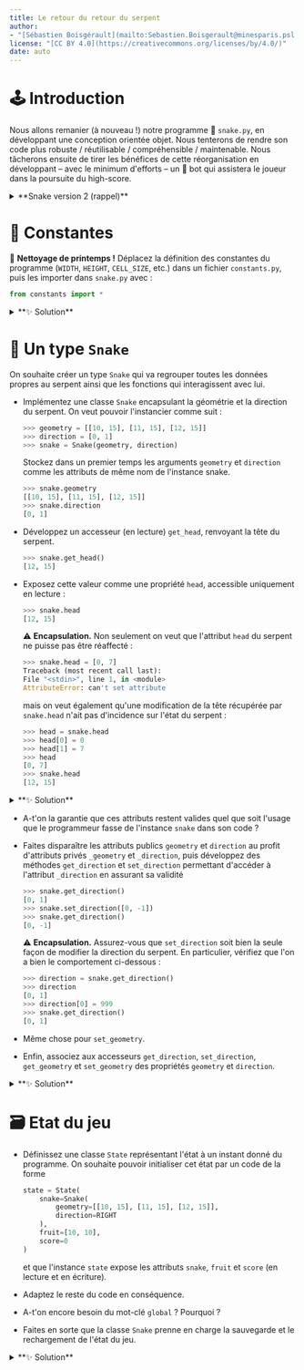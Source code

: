 ```yaml
---
title: Le retour du retour du serpent
author: 
- "[Sébastien Boisgérault](mailto:Sebastien.Boisgerault@minesparis.psl.eu), MINES Paris -- PSL"
license: "[CC BY 4.0](https://creativecommons.org/licenses/by/4.0/)"
date: auto
---
```



🕹️ Introduction
================================================================================

Nous allons remanier (à nouveau !) notre programme 🐍 `snake.py`,
en développant une conception orientée objet.
Nous tenterons de rendre son code plus robuste / réutilisable / compréhensible 
/ maintenable. 
Nous tâcherons ensuite de tirer les bénéfices de cette réorganisation 
en développant – avec le minimum d'efforts – 
un 🤖 bot qui assistera le joueur dans la poursuite du high-score. 


<details>
<summary>
**Snake version 2 (rappel)**
</summary>

📄 `snake.py`

```python
# Python Standard Library
import random
import sys

# Third-Party Libraries
import pygame

# Constants
WIDTH = 30  # number of cells
HEIGHT = 30  # number of cells
CELL_SIZE = 20  # number of pixels
FPS = 1  # frames per second
WHITE = [
    255,
    255,
    255,
]
BLACK = [0, 0, 0]
RED = [255, 0, 0]
COLORS = {
    "background": WHITE,
    "snake": BLACK,
    "fruit": RED,
}
UP = [0, -1]
DOWN = [0, 1]
LEFT = [-1, 0]
RIGHT = [1, 0]
SNAPSHOT = "snapshot.py"

# State Management
snake = [[10, 15], [11, 15], [12, 15]]
direction = DOWN
fruit = [10, 10]
score = 0


def save_state():
    state = {
        "snake": snake,
        "direction": direction,
        "fruit": fruit,
        "score": score,
    }
    with open(SNAPSHOT, mode="w", encoding="utf-8") as file:
        file.write(repr(state))


def load_state():
    global snake, direction, fruit, score
    with open(SNAPSHOT, mode="r", encoding="utf-8") as file:
        data = file.read()
    state = eval(data)
    snake = state["snake"]
    direction = state["direction"]
    fruit = state["fruit"]
    score = state["score"]


# Helpers
def setup():
    pygame.init()
    width_height = [WIDTH * CELL_SIZE, HEIGHT * CELL_SIZE]
    screen = pygame.display.set_mode(width_height)
    clock = pygame.time.Clock()
    return (screen, clock)


def exit():
    pygame.quit()
    sys.exit()


def set_direction(d):
    def action():
        global direction
        direction = d

    return action


# Event Management
KEY_BINDINGS = {
    "q": exit,
    "up": set_direction(UP),
    "down": set_direction(DOWN),
    "left": set_direction(LEFT),
    "right": set_direction(RIGHT),
    "s": save_state,
    "l": load_state,
}

KEY_EVENT_HANDLER = {
    pygame.key.key_code(k): v
    for k, v in KEY_BINDINGS.items()
}


def handle_events():
    for event in pygame.event.get():
        if event.type == pygame.QUIT:
            sys.exit()
        elif event.type == pygame.KEYDOWN:
            event_handler = KEY_EVENT_HANDLER.get(event.key)
            if event_handler:
                event_handler()


def move_snake():
    global fruit, score, snake
    head = snake[-1]
    new_head = [
      head[0] + direction[0],
      head[1] + direction[1]
    ]
    if (
        new_head in snake
        or new_head[0] < 0
        or new_head[0] >= 30
        or new_head[1] < 0
        or new_head[1] >= 30
    ):
        pygame.quit()
        sys.exit()
    if new_head == fruit:
        score = score + 1
        snake = snake + [new_head]
        fruit = [
            random.randint(0, 29),
            random.randint(0, 29)
        ]
    else:
        snake = snake[1:] + [new_head]


def draw_frame(screen):
    screen.fill(COLORS["background"])
    for x, y in snake:
        rect = [
            x * CELL_SIZE,
            y * CELL_SIZE,
            CELL_SIZE,
            CELL_SIZE,
        ]
        pygame.draw.rect(screen, COLORS["snake"], rect)
    rect = [
        fruit[0] * CELL_SIZE,
        fruit[1] * CELL_SIZE,
        CELL_SIZE,
        CELL_SIZE,
    ]
    pygame.draw.rect(screen, COLORS["fruit"], rect)
    pygame.display.update()
    pygame.display.set_caption(f"🐍 Score: {score}")


def wait_for_next_frame(clock):
    clock.tick(FPS)


# Setup & Main Loop
screen, clock = setup()
while True:
    handle_events()
    move_snake()
    draw_frame(screen)
    wait_for_next_frame(clock)
```
</details>


🧱 Constantes
================================================================================


🧹 **Nettoyage de printemps !** 
Déplacez la définition des constantes du programme 
(`WIDTH`, `HEIGHT`, `CELL_SIZE`, etc.) dans un fichier `constants.py`,
puis les importer dans `snake.py` avec :

``` python
from constants import *
```

<details>
<summary>
**✨ Solution**
</summary>

📄 `constants.py`
```python
WIDTH = 30  # number of cells
HEIGHT = 30  # number of cells
CELL_SIZE = 20  # number of pixels
FPS = 1  # frames per second
WHITE = [
    255,
    255,
    255,
]
BLACK = [0, 0, 0]
RED = [255, 0, 0]
COLORS = {
    "background": WHITE,
    "snake": BLACK,
    "fruit": RED,
}
UP = [0, -1]
DOWN = [0, 1]
LEFT = [-1, 0]
RIGHT = [1, 0]
SNAPSHOT = "snapshot.py"
```

📄 `snake.py`
```python
# Python Standard Library
import random
import sys

# Third-Party Libraries
import pygame

# Snake
from constants import *

# State Management
snake = [[10, 15], [11, 15], [12, 15]]
direction = DOWN
fruit = [10, 10]
score = 0


def save_state():
    state = {
        "snake": snake,
        "direction": direction,
        "fruit": fruit,
        "score": score,
    }
    with open(SNAPSHOT, mode="w", encoding="utf-8") as file:
        file.write(repr(state))


def load_state():
    global snake, direction, fruit, score
    with open(SNAPSHOT, mode="r", encoding="utf-8") as file:
        data = file.read()
    state = eval(data)
    snake = state["snake"]
    direction = state["direction"]
    fruit = state["fruit"]
    score = state["score"]


# Helpers
def setup():
    pygame.init()
    width_height = [WIDTH * CELL_SIZE, HEIGHT * CELL_SIZE]
    screen = pygame.display.set_mode(width_height)
    clock = pygame.time.Clock()
    return (screen, clock)


def exit():
    pygame.quit()
    sys.exit()


def set_direction(d):
    def action():
        global direction
        direction = d

    return action


# Event Management
KEY_BINDINGS = {
    "q": exit,
    "up": set_direction(UP),
    "down": set_direction(DOWN),
    "left": set_direction(LEFT),
    "right": set_direction(RIGHT),
    "s": save_state,
    "l": load_state,
}

KEY_EVENT_HANDLER = {
    pygame.key.key_code(k): v
    for k, v in KEY_BINDINGS.items()
}


def handle_events():
    for event in pygame.event.get():
        if event.type == pygame.QUIT:
            sys.exit()
        elif event.type == pygame.KEYDOWN:
            event_handler = KEY_EVENT_HANDLER.get(event.key)
            if event_handler:
                event_handler()


def move_snake():
    global fruit, score, snake
    head = snake[-1]
    new_head = [
      head[0] + direction[0],
      head[1] + direction[1]
    ]
    if (
        new_head in snake
        or new_head[0] < 0
        or new_head[0] >= 30
        or new_head[1] < 0
        or new_head[1] >= 30
    ):
        pygame.quit()
        sys.exit()
    if new_head == fruit:
        score = score + 1
        snake = snake + [new_head]
        fruit = [
            random.randint(0, 29),
            random.randint(0, 29)
        ]
    else:
        snake = snake[1:] + [new_head]


def draw_frame(screen):
    screen.fill(COLORS["background"])
    for x, y in snake:
        rect = [
            x * CELL_SIZE,
            y * CELL_SIZE,
            CELL_SIZE,
            CELL_SIZE,
        ]
        pygame.draw.rect(screen, COLORS["snake"], rect)
    rect = [
        fruit[0] * CELL_SIZE,
        fruit[1] * CELL_SIZE,
        CELL_SIZE,
        CELL_SIZE,
    ]
    pygame.draw.rect(screen, COLORS["fruit"], rect)
    pygame.display.update()
    pygame.display.set_caption(f"🐍 Score: {score}")


def wait_for_next_frame(clock):
    clock.tick(FPS)

# Setup & Main Loop
screen, clock = setup()
while True:
    handle_events()
    move_snake()
    draw_frame(screen)
    wait_for_next_frame(clock)
```
</details>

🐍 Un type `Snake`
================================================================================

On souhaite créer un type `Snake` qui va regrouper toutes les données propres
au serpent ainsi que les fonctions qui interagissent avec lui.

  - Implémentez une classe `Snake` encapsulant la géométrie et la direction du
serpent. On veut pouvoir l'instancier comme suit :

    ```python
    >>> geometry = [[10, 15], [11, 15], [12, 15]]
    >>> direction = [0, 1]
    >>> snake = Snake(geometry, direction)
    ```

    Stockez dans un premier temps les arguments `geometry` et `direction` comme 
les attributs de même nom de l'instance snake.

    ```python
    >>> snake.geometry
    [[10, 15], [11, 15], [12, 15]]
    >>> snake.direction
    [0, 1]
    ```

  - Développez un accesseur (en lecture) `get_head`, renvoyant la tête du serpent.

    ```python
    >>> snake.get_head()
    [12, 15]
    ```

  - Exposez cette valeur comme une propriété `head`, accessible uniquement en lecture :

    ```python
    >>> snake.head
    [12, 15]
    ```

    ⚠️ **Encapsulation.** Non seulement on veut que l'attribut `head` du serpent 
    ne puisse pas être réaffecté :

    ```python
    >>> snake.head = [0, 7]
    Traceback (most recent call last):
    File "<stdin>", line 1, in <module>
    AttributeError: can't set attribute
    ```

    mais on veut également qu'une modification de la tête récupérée par 
    `snake.head` n'ait pas d'incidence sur l'état du serpent :

    ```python
    >>> head = snake.head
    >>> head[0] = 0
    >>> head[1] = 7
    >>> head
    [0, 7]
    >>> snake.head
    [12, 15]
    ```

<details>
<summary>
**✨ Solution**
</summary>
```python
# Python Standard Library
...
import copy

...

class Snake:
    def __init__(self, geometry, direction):
        self.direction = direction
        self.geometry = geometry

    def get_head(self):
        return copy.copy(self.geometry[-1])

    head = property(get_head)
```
</details>

✔️ Validation
================================================================================

 - Quelles sont les valeurs admissibles pour la direction du serpent ?

  - Implémentez une fonction `check_direction` qui prenne en argument une
direction, ne renvoie rien si la direction est admissible et génère une
exception (de type `ValueError` ou `TypeError`, à déterminer) dans le cas contraire.

De même, toutes les listes de n-uplets représentant la géométrie du serpent 
ne sont pas valides. 

  - Faire la liste des toutes les conditions qui rendent 
la géométrie du serpent invalide ; on distinguera les

    - 🐛 **bugs** qui résultent d'erreurs de programmation 
      et ne devraient dans un monde idéal jamais se produire,
      mais qui en pratique risquent fort d'exister.

    - 💀 **situation exceptionnelles**,
      qui résultent des actions du joueur et doivent entrainer un
      **game over** et l'arrêt de l'application.

  - Mettre en correspondance ces catégories avec un type d'exception (soit
`TypeError`, soit `ValueError`, soit `SystemExit`), puis
implémenter une fonction `check_geometry` qui prenne en argument une 
géométrie de serpent, ne renvoie rien si elle est valide et génère 
l'exception appropriée dans le cas contraire.


<details>
<summary>
**✨ Solution**
</summary>
```python
DIRECTIONS = [RIGHT, DOWN, LEFT, UP]

def check_direction(direction):
    try:
        direction = list(direction)
    except TypeError:
        error = f"{direction} is not list-like"
        raise TypeError(error)
    if (
        len(direction) != 2
        or not isinstance(direction[0], int)
        or not isinstance(direction[1], int)
    ):
        raise TypeError(
            f"{direction} is not a pair of integers"
        )
    elif direction not in DIRECTIONS:
        raise ValueError(
            f"{direction} is not in {DIRECTIONS}"
        )


def is_in_scope(tile):
    x, y = tile
    return 0 <= x < WIDTH and 0 <= y < HEIGHT


def check_geometry(geometry):
    try:
        geometry = list(geometry)
    except TypeError:
        error = f"{geometry} is not list-like"
        raise TypeError(error)
    try:
        geometry = [list(item) for item in geometry]
    except TypeError:
        error = f"{item} is not list-like"
        raise TypeError(error)
    if not all(
        len(item) == 2
        and isinstance(item[0], int)
        and isinstance(item[1], int)
        for item in geometry
    ):
        raise TypeError(
            "all geometry items should be pairs of integers"
        )

    if not geometry:
        raise ValueError("empty geometry")

    for i, item in enumerate(geometry[:-1]):
        next_item = geometry[i + 1]
        diff = (
            next_item[0] - item[0],
            next_item[1] - item[1],
        )
        if abs(diff[0]) + abs(diff[1]) != 1:
            raise ValueError("non-connected snake geometry")

    if not all(is_in_scope(item) for item in geometry):
        raise SystemExit("snake out of bounds")

    for i, elt in enumerate(geometry):
        if elt in geometry[i + 1 :]:
            # at least one repeated item
            raise SystemExit("snake self-collision")
```
</details>


  - A-t'on la garantie que ces attributs restent valides quel que soit l'usage
que le programmeur fasse de l'instance `snake` dans son code ? 

  - Faites
disparaître les attributs publics `geometry` et `direction` au profit
d'attributs privés `_geometry` et `_direction`, puis développez des
méthodes `get_direction` et `set_direction` permettant d'accéder à l'attribut
`_direction` en assurant sa validité 

    ```python
    >>> snake.get_direction()
    [0, 1]
    >>> snake.set_direction([0, -1])
    >>> snake.get_direction()
    [0, -1]
    ```

    ⚠️ **Encapsulation.** Assurez-vous que `set_direction` soit bien la
    seule façon de modifier la direction du serpent. En particulier,
    vérifiez que l'on a bien le comportement ci-dessous :

    ```python
    >>> direction = snake.get_direction()
    >>> direction
    [0, 1]
    >>> direction[0] = 999
    >>> snake.get_direction()
    [0, 1]
    ```

  - Même chose pour `set_geometry`.

  - Enfin, associez aux accesseurs `get_direction`, `set_direction`, 
`get_geometry` et `set_geometry` des propriétés `geometry` et `direction`.

<details>
<summary>
**✨ Solution**
</summary>
```python
import copy

class Snake:
    def __init__(self, geometry, direction):
        self.direction = direction
        self.geometry = geometry

    def get_direction(self):
        return copy.deepcopy(self._direction)

    def set_direction(self, direction):
        check_direction(direction)
        self._direction = copy.deepcopy(direction)

    direction = property(get_direction, set_direction)

    def get_geometry(self):
        return copy.deepcopy(self._geometry)

    def set_geometry(self, geometry):
        check_geometry(geometry)
        self._geometry = copy.deepcopy(geometry)

    geometry = property(get_geometry, set_geometry)

    def get_head(self):
        return self.geometry[-1]

    head = property(get_head)
```

</details>

🏃 En mouvement
================================================================================

  - Introduisez une méthode `move` dans la classe `Snake` qui va mettre à jour
la géométrie du serpent en tenant compte de la direction courante du serpent
et de la position des fruits (à remettre à jour le cas échéant).

  - Adaptez le programme pour intégrer les développements de la classe `Snake`. 
Vérifiez en y jouant que le comportement du jeu reste identique.

<details>
<summary>
**✨ Solution**
</summary>
```python
# Python Standard Library
import copy
import random
import sys

# Third-Party Libraries
import pygame

# Snake
from constants import *


DIRECTIONS = [RIGHT, DOWN, LEFT, UP]


def check_direction(direction):
    try:
        direction = list(direction)
    except TypeError:
        error = f"{direction} is not list-like"
        raise TypeError(error)
    if (
        len(direction) != 2
        or not isinstance(direction[0], int)
        or not isinstance(direction[1], int)
    ):
        raise TypeError(
            f"{direction} is not a pair of integers"
        )
    elif direction not in DIRECTIONS:
        raise ValueError(
            f"{direction} is not in {DIRECTIONS}"
        )


def is_in_scope(tile):
    x, y = tile
    return 0 <= x < WIDTH and 0 <= y < HEIGHT


def check_geometry(geometry):
    try:
        geometry = list(geometry)
    except TypeError:
        error = f"{geometry} is not list-like"
        raise TypeError(error)
    try:
        geometry = [list(item) for item in geometry]
    except TypeError:
        error = f"{item} is not list-like"
        raise TypeError(error)
    if not all(
        len(item) == 2
        and isinstance(item[0], int)
        and isinstance(item[1], int)
        for item in geometry
    ):
        raise TypeError(
            "all geometry items should be pairs of integers"
        )

    if not geometry:
        raise ValueError("empty geometry")

    for i, item in enumerate(geometry[:-1]):
        next_item = geometry[i + 1]
        diff = (
            next_item[0] - item[0],
            next_item[1] - item[1],
        )
        if abs(diff[0]) + abs(diff[1]) != 1:
            raise ValueError("non-connected snake geometry")

    if not all(is_in_scope(item) for item in geometry):
        raise SystemExit("snake out of bounds")

    for i, elt in enumerate(geometry):
        if elt in geometry[i + 1 :]:
            # at least one repeated item
            raise SystemExit("snake self-collision")


class Snake:
    def __init__(self, geometry, direction):
        self.direction = direction
        self.geometry = geometry

    def get_direction(self):
        return copy.deepcopy(self._direction)

    def set_direction(self, direction):
        check_direction(direction)
        self._direction = copy.deepcopy(direction)

    direction = property(get_direction, set_direction)

    def get_geometry(self):
        return copy.deepcopy(self._geometry)

    def set_geometry(self, geometry):
        check_geometry(geometry)
        self._geometry = copy.deepcopy(geometry)

    geometry = property(get_geometry, set_geometry)

    def get_head(self):
        return self.geometry[-1]

    head = property(get_head)

    def move(self):
        global fruit, score
        head = self.head
        new_head = [
            head[0] + self.direction[0],
            head[1] + self.direction[1],
        ]
        if new_head == fruit:
            score += 1
            self.geometry = self.geometry + [new_head]
            fruit = [
                random.randint(0, WIDTH - 1),
                random.randint(0, HEIGHT - 1),
            ]
        else:
            self.geometry = self.geometry[1:] + [new_head]


# State Management
geometry = [[10, 15], [11, 15], [12, 15]]
direction = DOWN
fruit = [10, 10]
score = 0


def save_state():
    state = {
        "geometry": snake.geometry,
        "direction": snake.direction,
        "fruit": fruit,
        "score": score,
    }
    with open(SNAPSHOT, mode="w", encoding="utf-8") as file:
        file.write(repr(state))


def load_state():
    global fruit, score
    with open(SNAPSHOT, mode="r", encoding="utf-8") as file:
        data = file.read()
    state = eval(data)
    snake.geometry = state["geometry"]
    snake.direction = state["direction"]
    fruit = state["fruit"]
    score = state["score"]


# Helpers
def setup():
    pygame.init()
    width_height = [WIDTH * CELL_SIZE, HEIGHT * CELL_SIZE]
    screen = pygame.display.set_mode(width_height)
    clock = pygame.time.Clock()
    return (screen, clock)


def set_direction(d):
    def action():
        snake.direction = d

    return action


def exit():
    pygame.quit()
    sys.exit()


# Event Management
KEY_BINDINGS = {
    "q": exit,
    "up": set_direction(UP),
    "down": set_direction(DOWN),
    "left": set_direction(LEFT),
    "right": set_direction(RIGHT),
    "s": save_state,
    "l": load_state,
}

KEY_EVENT_HANDLER = {
    pygame.key.key_code(k): v
    for k, v in KEY_BINDINGS.items()
}


def handle_events():
    for event in pygame.event.get():
        if event.type == pygame.QUIT:
            sys.exit()
        elif event.type == pygame.KEYDOWN:
            event_handler = KEY_EVENT_HANDLER.get(event.key)
            if event_handler:
                event_handler()


def draw_frame(screen):
    screen.fill(COLORS["background"])
    for x, y in snake.geometry:
        rect = [
            x * CELL_SIZE,
            y * CELL_SIZE,
            CELL_SIZE,
            CELL_SIZE,
        ]
        pygame.draw.rect(screen, COLORS["snake"], rect)
    rect = [
        fruit[0] * CELL_SIZE,
        fruit[1] * CELL_SIZE,
        CELL_SIZE,
        CELL_SIZE,
    ]
    pygame.draw.rect(screen, COLORS["fruit"], rect)
    pygame.display.update()
    pygame.display.set_caption(f"🐍 Score: {score}")


def wait_for_next_frame(clock):
    clock.tick(FPS)


# Setup & Main Loop
screen, clock = setup()
snake = Snake(geometry, direction)
while True:
    handle_events()
    snake.move()
    draw_frame(screen)
    wait_for_next_frame(clock)

```
</details>

🗃️ Etat du jeu
================================================================================

  - Définissez une classe `State` représentant l'état à un instant donné du programme.
    On souhaite pouvoir initialiser cet état par un code de la forme

    ```python
    state = State(
        snake=Snake(
            geometry=[[10, 15], [11, 15], [12, 15]], 
            direction=RIGHT
        ),  
        fruit=[10, 10], 
        score=0
    )
    ```

    et que l'instance `state` expose les attributs `snake`, `fruit` et `score` 
    (en lecture et en écriture). 

  - Adaptez le reste du code en conséquence. 
  
  - A-t'on encore besoin du mot-clé `global` ? Pourquoi ?

  - Faites en sorte que la classe `Snake` prenne en charge la sauvegarde et le
rechargement de l'état du jeu.


<details>
<summary>
**✨ Solution**
</summary>
```python
# Python Standard Library
import copy
import random
import sys

# Third-Party Libraries
import pygame

# Snake
from constants import *


DIRECTIONS = [RIGHT, DOWN, LEFT, UP]


def check_direction(direction):
    try:
        direction = list(direction)
    except TypeError:
        error = f"{direction} is not list-like"
        raise TypeError(error)
    if (
        len(direction) != 2
        or not isinstance(direction[0], int)
        or not isinstance(direction[1], int)
    ):
        raise TypeError(
            f"{direction} is not a pair of integers"
        )
    elif direction not in DIRECTIONS:
        raise ValueError(
            f"{direction} is not in {DIRECTIONS}"
        )


def is_in_scope(tile):
    x, y = tile
    return 0 <= x < WIDTH and 0 <= y < HEIGHT


def check_geometry(geometry):
    try:
        geometry = list(geometry)
    except TypeError:
        error = f"{geometry} is not list-like"
        raise TypeError(error)
    try:
        geometry = [list(item) for item in geometry]
    except TypeError:
        error = f"{item} is not list-like"
        raise TypeError(error)
    if not all(
        len(item) == 2
        and isinstance(item[0], int)
        and isinstance(item[1], int)
        for item in geometry
    ):
        raise TypeError(
            "all geometry items should be pairs of integers"
        )

    if not geometry:
        raise ValueError("empty geometry")

    for i, item in enumerate(geometry[:-1]):
        next_item = geometry[i + 1]
        diff = (
            next_item[0] - item[0],
            next_item[1] - item[1],
        )
        if abs(diff[0]) + abs(diff[1]) != 1:
            raise ValueError("non-connected snake geometry")

    if not all(is_in_scope(item) for item in geometry):
        raise SystemExit("snake out of bounds")

    for i, elt in enumerate(geometry):
        if elt in geometry[i + 1 :]:
            # at least one repeated item
            raise SystemExit("snake self-collision")


class Snake:
    def __init__(self, geometry, direction):
        self.direction = direction
        self.geometry = geometry

    def get_direction(self):
        return copy.deepcopy(self._direction)

    def set_direction(self, direction):
        check_direction(direction)
        self._direction = copy.deepcopy(direction)

    direction = property(get_direction, set_direction)

    def get_geometry(self):
        return copy.deepcopy(self._geometry)

    def set_geometry(self, geometry):
        check_geometry(geometry)
        self._geometry = copy.deepcopy(geometry)

    geometry = property(get_geometry, set_geometry)

    def get_head(self):
        return self.geometry[-1]

    head = property(get_head)

    def move(self):
        head = self.head
        new_head = [
            head[0] + self.direction[0],
            head[1] + self.direction[1],
        ]
        if new_head == state.fruit:
            state.score += 1
            self.geometry = self.geometry + [new_head]
            state.fruit = [
                random.randint(0, WIDTH - 1),
                random.randint(0, HEIGHT - 1),
            ]
        else:
            self.geometry = self.geometry[1:] + [new_head]


# State Management
class State:
    def __init__(self, snake, fruit, score):
        self.snake = snake
        self.fruit = fruit
        self.score = score

    def save(self):
        state_dict = {
            "geometry": self.snake.geometry,
            "direction": self.snake.direction,
            "fruit": self.fruit,
            "score": self.score,
        }
        with open(
            SNAPSHOT, mode="w", encoding="utf-8"
        ) as file:
            file.write(repr(state_dict))

    def load(self):
        with open(
            SNAPSHOT, mode="r", encoding="utf-8"
        ) as file:
            data = file.read()
        state_dict = eval(data)
        self.snake = Snake(
            state_dict["geometry"], state_dict["direction"]
        )
        self.fruit = state_dict["fruit"]
        self.score = state_dict["score"]


_snake = Snake(
    geometry=[[10, 15], [11, 15], [12, 15]], direction=RIGHT
)
state = State(snake=_snake, fruit=[10, 10], score=0)


# Helpers
def setup():
    pygame.init()
    width_height = [WIDTH * CELL_SIZE, HEIGHT * CELL_SIZE]
    screen = pygame.display.set_mode(width_height)
    clock = pygame.time.Clock()
    return (screen, clock)


def set_direction(d):
    def action():
        state.snake.direction = d

    return action


def exit():
    pygame.quit()
    sys.exit()


# Event Management
KEY_BINDINGS = {
    "q": exit,
    "up": set_direction(UP),
    "down": set_direction(DOWN),
    "left": set_direction(LEFT),
    "right": set_direction(RIGHT),
    "s": state.save,
    "l": state.load,
}

KEY_EVENT_HANDLER = {
    pygame.key.key_code(k): v
    for k, v in KEY_BINDINGS.items()
}


def handle_events():
    for event in pygame.event.get():
        if event.type == pygame.QUIT:
            sys.exit()
        elif event.type == pygame.KEYDOWN:
            event_handler = KEY_EVENT_HANDLER.get(event.key)
            if event_handler:
                event_handler()


def draw_frame(screen):
    screen.fill(COLORS["background"])
    for x, y in state.snake.geometry:
        rect = [
            x * CELL_SIZE,
            y * CELL_SIZE,
            CELL_SIZE,
            CELL_SIZE,
        ]
        pygame.draw.rect(screen, COLORS["snake"], rect)
    rect = [
        state.fruit[0] * CELL_SIZE,
        state.fruit[1] * CELL_SIZE,
        CELL_SIZE,
        CELL_SIZE,
    ]
    pygame.draw.rect(screen, COLORS["fruit"], rect)
    pygame.display.update()
    pygame.display.set_caption(f"🐍 Score: {state.score}")


def wait_for_next_frame(clock):
    clock.tick(FPS)


# Setup & Main Loop
screen, clock = setup()

while True:
    handle_events()
    state.snake.move()
    draw_frame(screen)
    wait_for_next_frame(clock)
```
</details>

⚙️ Moteur de jeu
================================================================================


On souhaite désormais séparer aussi nettement que possible le code qui relève 
spécifiquement de notre jeu et le code générique, commun à (presque) tous les
jeux. Ce dernier type de code formera les bases d'un moteur de jeu et sera
développé dans une classe `Game` du fichier `game.py`. Cette classe 
devra prendre en charge l'initialisation de `pygame`, la gestion des fps, 
la récupération des évènements, etc.

On souhaite pouvoir exploiter cette classe générique en définissant une
classe `SnakeGame` qui en dérive et qui régit le jeu du serpent. 
La classe `SnakeGame` sera définie de la façon suivante :

``` python
from game import Game

class SnakeGame(Game):
    def process_events(self, events):
        for event in events:
            if event.type == pygame.QUIT:
                sys.exit()
            elif event.type == pygame.KEYDOWN:
                event_handler = KEY_EVENT_HANDLER.get(event.key)
                if event_handler:
                    event_handler()
        state.snake.move()

    def draw(self):
        screen = self.screen
        self.caption = f"Score: {state.score}"
        draw_background(screen)
        draw_snake(screen, state.snake)
        draw_fruit(screen, state.fruit)
```

Lorsque l'on invoque la commande `python snake.py`, le code suivant sera exécuté :

``` python
snake_game = SnakeGame()
snake_game.start()
```

Développez la classe `Game` (dans le fichier `game.py`) en conséquence !

<details>
<summary>
**✨ Solution : `game.py`**
</summary>
```python
# Python Standard Library
import sys

# Third-party Libraries
import pygame

# Local
from constants import *

class Game:
    def __init__(
        self, size=(WIDTH * CELL_SIZE, HEIGHT * CELL_SIZE), fps=FPS, caption=""
    ):
        self.size = size
        self.fps = fps
        self.caption = caption

    def start(self):
        pygame.init()
        self.screen = pygame.display.set_mode(self.size)
        self.clock = pygame.time.Clock()
        while True:
            events = pygame.event.get()
            self.process_events(events)
            self.draw()
            pygame.display.update()
            pygame.display.set_caption(self.caption)
            self.clock.tick(self.fps)

    def process_events(self, events):
        raise NotImplementedError()

    def draw(self):
        raise NotImplementedError()
```
</details>

🤖 Pilote automatique
================================================================================


On souhaite faciliter la vie du joueur : lorsque celui-ci ne presse aucune touche
entre deux frames successives, votre programme devra prendre une décision à sa place pour
le rapprocher du fruit, en évitant de créer trop de collisions (au minimum :
en ne faisant jamais un demi-tour).

Développez une classe 🤖 `AutoSnakeGame` qui prenne en charge cette 
fonctionnalité quand on lance le jeu avec la commande `python autosnake.py`.

``` python
# Third-Party Libraries
import pygame as pg

# Local Modules
from constants import *
from snake import state, SnakeGame

class AutoSnakeGame(SnakeGame):
    pass # TODO!

if __name__ == "__main__":
    snake_game = AutoSnakeGame()
    snake_game.start()
```

<details>
<summary>
**✨ Solution : `autosnake.py`**
</summary>
```python

# Third-Party Libraries
import pygame as pg

# Local Modules
from constants import *
from snake import state, SnakeGame

class AutoSnakeGame(SnakeGame):
    def process_events(self, events):
        if not events:
            snake = state.snake
            snake_head = snake.head
            direction = snake.direction
            fruit = state.fruit
            aim = [fruit[0] - snake_head[0], fruit[1] - snake_head[1]]
            key = None
            if aim[0] > 0 and direction != LEFT:
                key = pg.K_RIGHT
            elif aim[0] < 0 and direction != RIGHT:
                key = pg.K_LEFT
            elif aim[1] > 0 and direction != UP:
                key = pg.K_DOWN
            elif aim[1] < 0 and direction != DOWN:
                key = pg.K_UP
            if key is not None:
                event = pg.event.Event(pg.KEYDOWN, key=key)
                events.append(event)
        super().process_events(events)


if __name__ == "__main__":
    snake_game = AutoSnakeGame()
    snake_game.start()
```
